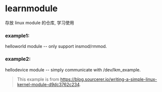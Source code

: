 # learnmodule
存放 linux module 的仓库, 学习使用

### example1:
helloworld module -- only support insmod/rmmod.

### example2:
hellodevice module -- simply communicate with /dev/lkm_example.
> This example is from https://blog.sourcerer.io/writing-a-simple-linux-kernel-module-d9dc3762c234.

